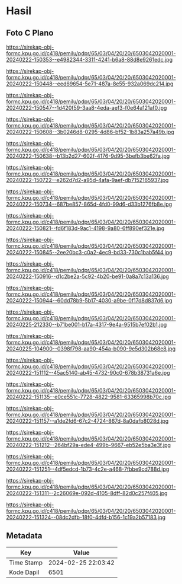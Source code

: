 # Hasil

## Foto C Plano

https://sirekap-obj-formc.kpu.go.id/c418/pemilu/pdpr/65/03/04/20/20/6503042020001-20240222-150353--e4982344-3311-4241-b6a8-88d8e9261edc.jpg

https://sirekap-obj-formc.kpu.go.id/c418/pemilu/pdpr/65/03/04/20/20/6503042020001-20240222-150448--eed69654-5e71-487a-8e55-932a069dc214.jpg

https://sirekap-obj-formc.kpu.go.id/c418/pemilu/pdpr/65/03/04/20/20/6503042020001-20240222-150547--1d420f59-3aa8-4eda-aef3-f0e64a121af0.jpg

https://sirekap-obj-formc.kpu.go.id/c418/pemilu/pdpr/65/03/04/20/20/6503042020001-20240222-150608--3b0246d8-0295-4d86-bf52-1b83a257a49b.jpg

https://sirekap-obj-formc.kpu.go.id/c418/pemilu/pdpr/65/03/04/20/20/6503042020001-20240222-150638--b13b2d27-602f-4176-9d95-3befb3be62fa.jpg

https://sirekap-obj-formc.kpu.go.id/c418/pemilu/pdpr/65/03/04/20/20/6503042020001-20240222-150722--e262d7d2-a95d-4afa-9aef-db7152165937.jpg

https://sirekap-obj-formc.kpu.go.id/c418/pemilu/pdpr/65/03/04/20/20/6503042020001-20240222-150734--687be857-865d-4fd0-99d6-d33b1276fb8e.jpg

https://sirekap-obj-formc.kpu.go.id/c418/pemilu/pdpr/65/03/04/20/20/6503042020001-20240222-150821--fd6f183d-9ac1-4198-9a80-6ff890ef321e.jpg

https://sirekap-obj-formc.kpu.go.id/c418/pemilu/pdpr/65/03/04/20/20/6503042020001-20240222-150845--2ee20bc3-c0a2-4ec9-bd33-730c1bab5f44.jpg

https://sirekap-obj-formc.kpu.go.id/c418/pemilu/pdpr/65/03/04/20/20/6503042020001-20240222-150916--d1c2be2a-5c92-4b20-be91-0a8a7c13a136.jpg

https://sirekap-obj-formc.kpu.go.id/c418/pemilu/pdpr/65/03/04/20/20/6503042020001-20240222-150944--60dd78b9-5b17-4030-a9be-0f17d8d837d6.jpg

https://sirekap-obj-formc.kpu.go.id/c418/pemilu/pdpr/65/03/04/20/20/6503042020001-20240225-212330--b71be001-b17a-4317-9e4a-9515b7ef02b1.jpg

https://sirekap-obj-formc.kpu.go.id/c418/pemilu/pdpr/65/03/04/20/20/6503042020001-20240225-104900--0398f798-aa90-454a-b090-9e5d302b68e8.jpg

https://sirekap-obj-formc.kpu.go.id/c418/pemilu/pdpr/65/03/04/20/20/6503042020001-20240222-151112--45ac5140-ab45-4732-90c0-678b38731a6e.jpg

https://sirekap-obj-formc.kpu.go.id/c418/pemilu/pdpr/65/03/04/20/20/6503042020001-20240222-151135--e0ce551c-7728-4822-9581-63365998b70c.jpg

https://sirekap-obj-formc.kpu.go.id/c418/pemilu/pdpr/65/03/04/20/20/6503042020001-20240222-151157--a1de2fd6-67c2-4724-867d-8a0dafb8028d.jpg

https://sirekap-obj-formc.kpu.go.id/c418/pemilu/pdpr/65/03/04/20/20/6503042020001-20240222-151212--264bf29a-ede4-499b-9667-eb52e5ba3e3f.jpg

https://sirekap-obj-formc.kpu.go.id/c418/pemilu/pdpr/65/03/04/20/20/6503042020001-20240222-151251--4df5edcd-1b73-4c2e-a468-7fbbe9cd788d.jpg

https://sirekap-obj-formc.kpu.go.id/c418/pemilu/pdpr/65/03/04/20/20/6503042020001-20240222-151311--2c26069e-092d-4105-8dff-82d0c257f405.jpg

https://sirekap-obj-formc.kpu.go.id/c418/pemilu/pdpr/65/03/04/20/20/6503042020001-20240222-151324--08dc2dfb-18f0-4dfd-b156-1c19a2b57183.jpg


## Metadata

| Key        | Value               |
| ---------- | ------------------- |
| Time Stamp | 2024-02-25 22:03:42 |
| Kode Dapil | 6501                |



